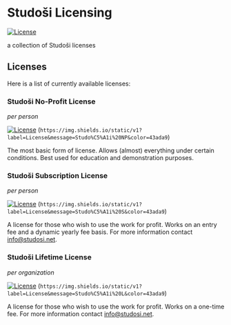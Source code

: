 # Studoši Licensing
[![License](https://img.shields.io/badge/License-Apache%202.0-blue.svg)](https://opensource.org/licenses/Apache-2.0)

a collection of Studoši licenses

## Licenses

Here is a list of currently available licenses:

### Studoši No-Profit License
*per person*

[![License](https://img.shields.io/static/v1?label=License&message=Studo%C5%A1i%20NP&color=43ada9)](licenses/studosi-no-profit-license.txt) (`https://img.shields.io/static/v1?label=License&message=Studo%C5%A1i%20NP&color=43ada9`)

The most basic form of license. Allows (almost) everything under certain conditions. Best used for education and demonstration purposes.

### Studoši Subscription License
*per person*

[![License](https://img.shields.io/static/v1?label=License&message=Studo%C5%A1i%20S&color=43ada9)](licenses/studosi-subscription-license.txt) (`https://img.shields.io/static/v1?label=License&message=Studo%C5%A1i%20S&color=43ada9`)

A license for those who wish to use the work for profit. Works on an entry fee and a dynamic yearly fee basis. For more information contact [info@studosi.net](mailto:info@studosi.net).

### Studoši Lifetime License
*per organization*

[![License](https://img.shields.io/static/v1?label=License&message=Studo%C5%A1i%20L&color=43ada9)](licenses/studosi-lifetime-license.txt) (`https://img.shields.io/static/v1?label=License&message=Studo%C5%A1i%20L&color=43ada9`)

A license for those who wish to use the work for profit. Works on a one-time fee. For more information contact [info@studosi.net](mailto:info@studosi.net).
